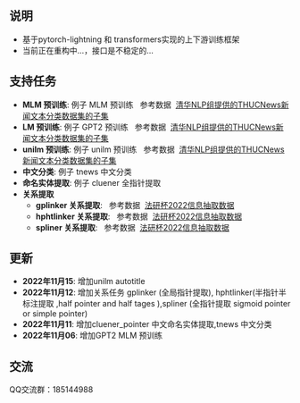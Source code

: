 
## 说明
- 基于pytorch-lightning 和 transformers实现的上下游训练框架
- 当前正在重构中...，接口是不稳定的...

## 支持任务
- <strong>MLM 预训练</strong>: 例子 MLM 预训练 &nbsp;&nbsp;参考数据&nbsp;&nbsp;[清华NLP组提供的THUCNews新闻文本分类数据集的子集](https://github.com/ssbuild/cail2022-info-extract)
- <strong>LM 预训练</strong>: 例子 GPT2 预训练 &nbsp;&nbsp;参考数据&nbsp;&nbsp;[清华NLP组提供的THUCNews新闻文本分类数据集的子集](https://github.com/ssbuild/cail2022-info-extract)
- <strong>unilm 预训练</strong>: 例子 unilm 预训练 &nbsp;&nbsp;参考数据&nbsp;&nbsp;[清华NLP组提供的THUCNews新闻文本分类数据集的子集](https://github.com/ssbuild/cail2022-info-extract)
- <strong>中文分类</strong>: 例子 tnews 中文分类 
- <strong>命名实体提取</strong>: 例子 cluener 全指针提取
- <strong>关系提取</strong>
  - <strong>gplinker 关系提取</strong>: &nbsp;&nbsp;参考数据&nbsp;&nbsp;[法研杯2022信息抽取数据](https://github.com/ssbuild/cail2022-info-extract)
  - <strong>hphtlinker 关系提取</strong>: &nbsp;&nbsp;参考数据&nbsp;&nbsp;[法研杯2022信息抽取数据](https://github.com/ssbuild/cail2022-info-extract)
  - <strong>spliner 关系提取</strong>: &nbsp;&nbsp;参考数据&nbsp;&nbsp;[法研杯2022信息抽取数据](https://github.com/ssbuild/cail2022-info-extract)

## 更新
- <strong>2022年11月15</strong>: 增加unilm autotitle
- <strong>2022年11月12</strong>: 增加关系任务 gplinker (全局指针提取), hphtlinker(半指针半标注提取 ,half pointer and half tages ),spliner (全指针提取 sigmoid pointer or simple pointer)
- <strong>2022年11月11</strong>: 增加cluener_pointer 中文命名实体提取,tnews 中文分类
- <strong>2022年11月06</strong>: 增加GPT2 MLM 预训练



## 交流
QQ交流群：185144988
